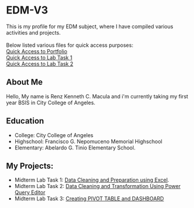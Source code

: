# EDM-V3
This is my profile for my EDM subject, where I have compiled various activities and projects. <br>
<br> Below listed various files for quick access purposes:
<br>
[Quick Access to Portfolio](https://referenz18.github.io/EDM-V3/) <br>
[Quick Access to Lab Task 1](https://github.com/ReferenZ18/Midterm-Lab-Task-1-Data-Cleaning-and-Preparation-using-Excel) <br>
[Quick Access to Lab Task 2](https://github.com/ReferenZ18/Midterm-Lab-Task-2-Data-Cleaning-and-Transformation-Using-Power-Query-Editor)
## About Me
Hello, My name is Renz Kenneth C. Macula and i'm currently taking my first year BSIS in City College of Angeles.
## Education
- College: City College of Angeles
- Highschool: Francisco G. Nepomuceno Memorial Highschool
- Elementary: Abelardo G. Tinio Elementary School.
## My Projects:
- Midterm Lab Task 1: [Data Cleaning and Preparation using Excel](https://referenz18.github.io/Midterm-Lab-Task-1-Data-Cleaning-and-Preparation-using-Excel/).
- Midterm Lab Task 2: [Data Cleaning and Transformation Using Power Query Editor](https://referenz18.github.io/Midterm-Lab-Task-2-Data-Cleaning-and-Transformation-Using-Power-Query-Editor/)
- Midterm Lab Task 3: [Creating PIVOT TABLE and DASHBOARD](https://referenz18.github.io/Midterm-Lab-Task-3-Creating-Pivot-Table-and-Dashboard/)
